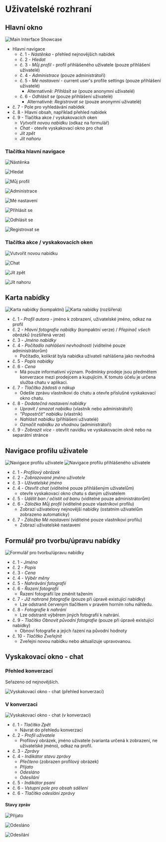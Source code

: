 # Uživatelské rozhraní

## Hlavní okno

![Main Interface Showcase](https://github.com/kogli/marketplace/raw/gh-pages/screenshots/main.png)

* Hlavní navigace
    * č. 1 - *Nástěnka* - přehled nejnovějších nabídek
    * č. 2 - *Hledat* 
    * č. 3 - *Můj profil* - profil přihlášeného uživatele (pouze přihlášení uživatelé)
    * č. 4 - *Administrace* (pouze administrátoři)
    * č. 5 - *Mé nastavení* - current user's profile settings  (pouze přihlášení uživatelé)
        * Alternativně: *Přihlásit se* (pouze anonymní uživatelé)
    * č. 6 - *Odhlásit se*  (pouze přihlášení uživatelé)
        * Alternativně: *Registrovat se* (pouze anonymní uživatelé)
* č. 7 - Pole pro vyhledávání nabídek
* č. 8 - Hlavní obsah, například přehled nabídek
* č. 9 - Tlačítka akce / vyskakovacích oken
    * *Vytvořit novou nabídku* (odkaz na formulář)
    * *Chat* - otevře vyskakovací okno pro chat
    * *Jít zpět*
    * *Jít nahoru*

### Tlačítka hlavní navigace
![Nástěnka](https://github.com/encharm/Font-Awesome-SVG-PNG/raw/master/black/png/24/home.png)

![Hledat](https://github.com/encharm/Font-Awesome-SVG-PNG/raw/master/black/png/24/search.png)

![Můj profil](https://github.com/encharm/Font-Awesome-SVG-PNG/raw/master/black/png/24/user.png)

![Administrace](https://github.com/encharm/Font-Awesome-SVG-PNG/raw/master/black/png/24/flag.png)

![Mé nastavení](https://github.com/encharm/Font-Awesome-SVG-PNG/raw/master/black/png/24/cog.png)

![Přihlásit se](https://github.com/encharm/Font-Awesome-SVG-PNG/raw/master/black/png/24/sign-in.png)

![Odhlásit se](https://github.com/encharm/Font-Awesome-SVG-PNG/raw/master/black/png/24/sign-out.png)

![Registrovat se](https://github.com/encharm/Font-Awesome-SVG-PNG/raw/master/black/png/24/user-plus.png)

### Tlačítka akce / vyskakovacích oken
![Vutvořit novou nabídku](https://github.com/encharm/Font-Awesome-SVG-PNG/raw/master/black/png/24/plus.png)

![Chat](https://github.com/encharm/Font-Awesome-SVG-PNG/raw/master/black/png/24/comment.png)

![Jít zpět](https://github.com/encharm/Font-Awesome-SVG-PNG/raw/master/black/png/24/chevron-left.png)

![Jít nahoru](https://github.com/encharm/Font-Awesome-SVG-PNG/raw/master/black/png/24/chevron-up.png)

## Karta nabídky

![Karta nabídky (kompaktní)](https://github.com/kogli/marketplace/raw/gh-pages/screenshots/offer.png)
![Karta nabídky (rozšířená)](https://github.com/kogli/marketplace/raw/gh-pages/screenshots/offer_large.png)

* č. 1 - *Profil autora* - jméno k zobrazení, uživatelské jméno, odkaz na profil
* č. 2 - *Hlavní fotografie nabídky* (kompaktní verze) / *Přepínač všech obrázků* (rozšířená verze)
* č. 3 - *Jméno nabídky*
* č. 4 - *Počítadlo nahlášení nevhodnosti* (viditelné pouze administrátorům)
    * Počítadlo, kolikrát byla nabídka uživateli nahlášena jako nevhodná
* č. 5 - *Popis nabídky*
* č. 6 - *Cena*
    * Má pouze informativní význam. Podmínky prodeje jsou předmětem konverzace mezi prodejcem a kupujícím. K tomuto účelu je určena služba chatu v aplikaci.
* č. 7 - *Tlačítko žádosti o nákup*
    * Odešle zprávu vlastníkovi do chatu a otevře příslušné vyskakovací okno chatu.
* č. 8 - *Dodatečná nastavení nabídky*
    * *Upravit / smazat nabídku* (vlastník nebo administrátoři)
    * *"Popostrčit" nabídku* (vlastník)
    * *Nahlásit nabídku* (přihlášení uživatelé)
    * *Označit nabídku za vhodnou* (administrátoři)
* č. 9 - *Zobrazit více* - otevřít navídku ve vyskakovacím okně nebo na separátní stránce

## Navigace profilu uživatele

![Navigace profilu uživatele](https://github.com/kogli/marketplace/raw/gh-pages/screenshots/user_navigation.png)
![Navigace profilu přihlášeného uživatele](https://github.com/kogli/marketplace/raw/gh-pages/screenshots/user_navigation_this.png)

* č. 1 - *Profilový obrázek*
* č. 2 - *Zobrazované jméno uživatele*
* č. 3 - *Uživatelské jméno*
* č. 4 - *Otevřít chat* (viditelné pouze přihlášeným uživatelům)
    * otevře vyskakovací okno chatu s daným uživatelem
* č. 5 - *Udělit ban / očistit od banu* (viditelné pouze administrátorům)
* č. 6 - *Záložka Můj profil* (viditelné pouze vlastníkovi profilu)
    * Zobrazí uživatelovy nejnovější nabídky (ostatním uživatelům zobrazeno automaticky)
* č. 7 - *Záložka Mé nastavení* (viditelné pouze vlastníkovi profilu)
    * Zobrazí uživatelské nastavení

## Formulář pro tvorbu/úpravu nabídky

![Formulář pro tvorbu/úpravu nabídky](https://github.com/kogli/marketplace/raw/gh-pages/screenshots/offer_form.png)

* č. 1 - *Jméno*
* č. 2 - *Popis*
* č. 3 - *Cena*
* č. 4 - *Výběr měny*
* č. 5 - *Nahrávání fotografií*
* č. 6 - *Řazení fotografií*
    * Řazení fotografií lze změnit tažením
* č. 7 - *Již nahrané fotografie* (pouze při úpravě existující nabídky)
    * Lze odstranit červeným tlačítkem v pravém horním rohu náhledu.
* č. 8 - *Fotografie k nahrání*
    * Lze odstranit výběrem jiných fotografií k nahrání.
* č. 9 - *Tlačítko Obnovit původní fotografie* (pouze při úpravě existující nabídky)
    * Obnoví fotografie a jejich řazení na původní hodnoty
* č. 10 - *Tlačítko Zveřejnit*
    * Zveřejní novou nabídku nebo aktualizuje upravovanou.

## Vyskakovací okno - chat

### Přehled konverzací

Seřazeno od nejnovějších.

![Vyskakovací okno - chat (přehled konverzací)](https://github.com/kogli/marketplace/raw/gh-pages/screenshots/chat_conversations.png)

### V konverzaci

![Vyskakovací okno - chat (v konverzaci)](https://github.com/kogli/marketplace/raw/gh-pages/screenshots/chat_user.png)

* č. 1 - *Tlačítko Zpět*
    * Návrat do přehledu konverzací
* č. 2 - *Profil uživatele* 
    * Profilový obrázek, jméno uživatele (varianta určená k zobrazení, ne uživatelské jméno), odkaz na profil.
* č. 3 - *Zprávy* 
* č. 4 - *Indikátor stavu zprávy*
    * *Přečteno* (zobrazen profilový obrázek)
    * *Přijato*
    * *Odesláno*
    * *Odesílání*
* č. 5 - *Indikátor psaní* 
* č. 6 - *Vstupní pole pro obsah sdělení* 
* č. 6 - *Tlačítko odeslání zprávy* 

#### Stavy zpráv

![Přijato](https://github.com/encharm/Font-Awesome-SVG-PNG/raw/master/black/png/24/check-circle.png)

![Odesláno](https://github.com/encharm/Font-Awesome-SVG-PNG/raw/master/black/png/24/check-circle-o.png)

![Odesílání](https://github.com/encharm/Font-Awesome-SVG-PNG/raw/master/black/png/24/circle-o.png)